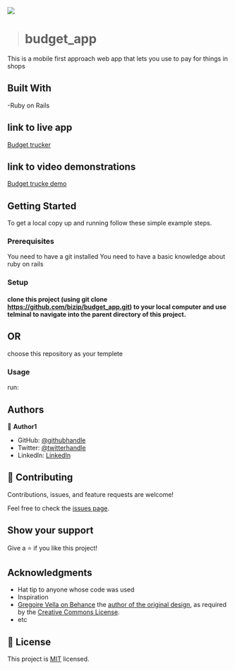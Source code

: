 
![](https://img.shields.io/badge/Microverse-blueviolet)
> # budget_app
This is a mobile first approach web app that lets you use to pay for things in shops 

## Built With

-Ruby on Rails

## link to live app

[Budget trucker](https://budgetap.herokuapp.com/)

## link to video demonstrations

[Budget trucke demo](https://www.loom.com/share/80e33d053c1b450bbc12381079357b2b)
## Getting Started

To get a local copy up and running follow these simple example steps.

### Prerequisites

You need to have a git installed
You need to have a basic knowledge about ruby on rails

### Setup

#### clone this project (using git clone https://github.com/bizip/budget_app.git) to your local computer and use telminal to navigate into the parent directory of this project.

## OR
choose this repository as your templete


### Usage

run: 

## Authors

👤 **Author1**

- GitHub: [@githubhandle](https://github.com/bizip)
- Twitter: [@twitterhandle](https://twitter.com/BizimunguPasca9)
- LinkedIn: [LinkedIn](www.linkedin.com/in/bizimungu)

## 🤝 Contributing

Contributions, issues, and feature requests are welcome!

Feel free to check the [issues page](../../issues/).

## Show your support

Give a ⭐️ if you like this project!

## Acknowledgments

- Hat tip to anyone whose code was used
- Inspiration
- [Gregoire Vella on Behance](https://www.behance.net/sakwadesignstudio) the [author of the original design](https://www.behance.net/gallery/19759151/Snapscan-iOs-design-and-branding?tracking_source=), as required by the [Creative Commons License](https://creativecommons.org/licenses/).
- etc

## 📝 License

This project is [MIT](./MIT.md) licensed.

